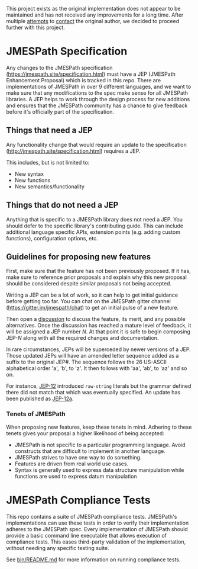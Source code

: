 This project exists as the original implementation does not appear to be maintained and has not received any improvements for a long time. After multiple [attempts](https://github.com/jmespath/jmespath.site/issues/65) to [contact](https://github.com/jmespath/jmespath.site/issues/94) the original author, we decided to proceed further with this project.

# JMESPath Specification

Any changes to the JMESPath specification
(https://jmespath.site/specification.html) must have a JEP (JMESPath Enhancement Proposal) which is tracked in this repo. There are implementations of
JMESPath in over 9 different languages, and we want to make sure that any modifications to the spec make sense for all JMESPath libraries. A JEP helps
to work through the design process for new additions and ensures that the JMESPath community has a chance to give feedback before it's officially part
of the specification.

## Things that need a JEP

Any functionality change that would require an update to the specification
(http://jmespath.site/specification.html) requires a JEP.

This includes, but is not limited to:

* New syntax
* New functions
* New semantics/functionality

## Things that do not need a JEP

Anything that is specific to a JMESPath library does not need a JEP. You should defer to the specific library's contributing guide. This can include
additional language specific APIs, extension points (e.g. adding custom functions), configuration options, etc.

## Guidelines for proposing new features

First, make sure that the feature has not been previously proposed. If it has, make sure to reference prior proposals and explain why this new
proposal should be considered despite similar proposals not being accepted.

Writing a JEP can be a lot of work, so it can help to get initial guidance before getting too far. You can chat on the JMESPath gitter channel
(https://gitter.im/jmespath/chat) to get an initial pulse of a new feature.

Then open a [discussion](https://github.com/jmespath-community/jmespath.spec/discussions) to discuss the feature, its merit, and any possible alternatives.
Once the discussion has reached a mature level of feedback, it will be assigned a JEP number _N_.
At that point it is safe to begin composing JEP-_N_ along with all the required changes and documentation.

In rare circumstances, JEPs will be superceded by newer versions of a JEP. Those
updated JEPs will have an amended letter sequence added as a suffix to the original JEP#.
The sequence follows the 26 US-ASCII alphabetical order 'a', 'b', to 'z'. It then follows with
'aa', 'ab', to 'az' and so on.

For instance, [JEP-12](./jep-012-raw-string-literals.md) introduced `raw-string`
literals but the grammar defined there did not match that which was eventually specified. An update has been published as
[JEP-12a](./jep-012a-raw-string-literals.md).

### Tenets of JMESPath

When proposing new features, keep these tenets in mind. Adhering to these tenets gives your proposal a higher likelihood of being accepted:

* JMESPath is not specific to a particular programming language. Avoid constructs that are difficult to implement in another language.
* JMESPath strives to have one way to do something.
* Features are driven from real world use cases.
* Syntax is generally used to express data structure manipulation while functions are used to express datum manipulation

# JMESPath Compliance Tests

This repo contains a suite of JMESPath compliance tests. JMESPath's implementations can use these tests in order to verify their implementation
adheres to the JMESPath spec. Every implementation of JMESPath should provide a basic command line executable that allows execution of compliance
tests. This eases third-party validation of the implementation, without needing any specific testing suite.

See [bin/README.md](bin/README.md) for more information on running compliance tests.
